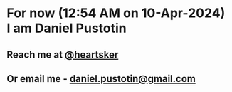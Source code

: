 # For now (12:54 AM on 10-Apr-2024) I am Daniel Pustotin
## Reach me at [@heartsker](https://t.me/heartsker)
## Or email me - daniel.pustotin@gmail.com
